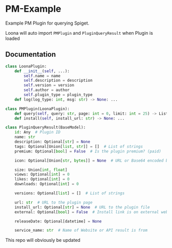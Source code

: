 # PM-Example
Example PM Plugin for querying Spiget. 


Loona will auto import `PMPlugin` and `PluginQueryResult` when Plugin is loaded

## Documentation
```py
class LoonaPlugin:
    def __init__(self, ...):
        self.name = name
        self.description = description
        self.version = version
        self.author = author
        self.plugin_type = plugin_type
    def log(log_type: int, msg: str) -> None: ...
```
```py
class PMPlugin(LoonaPlugin):
    def query(self, query: str, page: int = 0, limit: int = 25) -> List[PluginQueryResult] | None: ...
    def install(self, install_url: str) -> None: ...
```
```py
class PluginQueryResult(BaseModel):
    id: Any  # Plugin ID
    name: str
    description: Optional[str] = None
    tags: Optional[Union[list, str]] = []  # List of strings
    premium: Optional[bool] = False  # Is the plugin premium? (paid)

    icon: Optional[Union[str, bytes]] = None  # URL or Base64 encoded bytes

    size: Union[int, float]
    views: Optional[int] = 0
    likes: Optional[int] = 0
    downloads: Optional[int] = 0

    versions: Optional[list] = []  # List of strings

    url: str  # URL to the plugin page
    install_url: Optional[str] = None  # URL to the plugin file
    external: Optional[bool] = False  # Install link is on external website?

    releaseDate: Optional[datetime] = None

    service_name: str  # Name of Website or API result is from
```


This repo will obviously be updated
